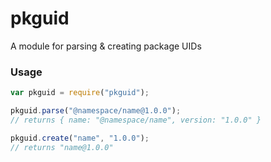 pkguid
====

A module for parsing & creating package UIDs

### Usage

```javascript
var pkguid = require("pkguid");

pkguid.parse("@namespace/name@1.0.0");
// returns { name: "@namespace/name", version: "1.0.0" }

pkguid.create("name", "1.0.0");
// returns "name@1.0.0"
```
